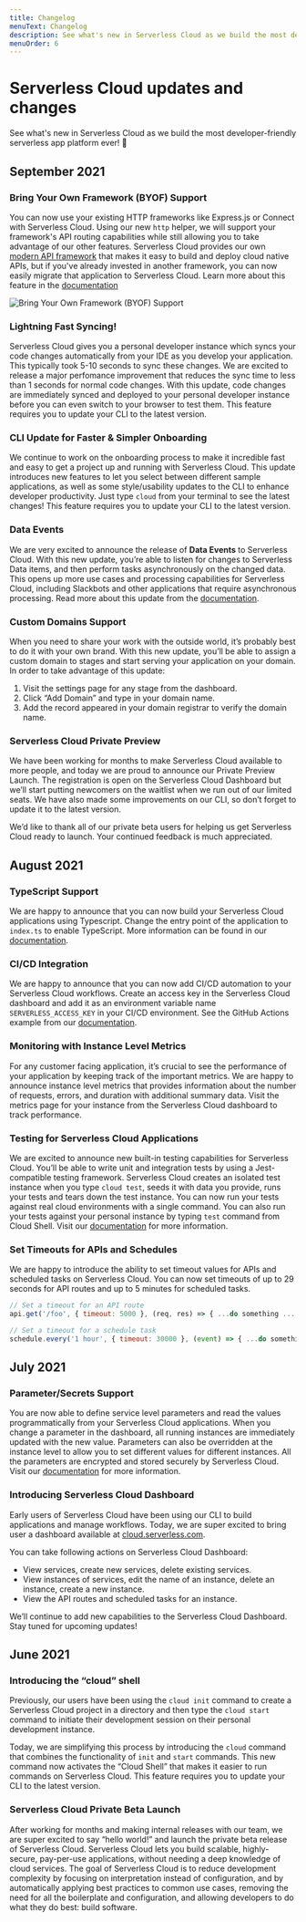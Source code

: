 ```yaml
---
title: Changelog
menuText: Changelog
description: See what's new in Serverless Cloud as we build the most developer-friendly serverless app platform ever! 🚀
menuOrder: 6
---
```


# Serverless Cloud updates and changes

See what's new in Serverless Cloud as we build the most developer-friendly serverless app platform ever! 🚀

## September 2021

### Bring Your Own Framework (BYOF) Support

You can now use your existing HTTP frameworks like Express.js or Connect with Serverless Cloud. Using our new `http` helper, we will support your framework's API routing capabilities while still allowing you to take advantage of our other features. Serverless Cloud provides our own [modern API framework](/cloud/docs/apps/api) that makes it easy to build and deploy cloud native APIs, but if you've already invested in another framework, you can now easily migrate that application to Serverless Cloud. Learn more about this feature in the [documentation](https://www.serverless.com/cloud/docs/apps/frameworks)

![Bring Your Own Framework (BYOF) Support](https://user-images.githubusercontent.com/2053544/135691309-71a7145f-a907-4284-993e-a908ae78fbc3.png)

### Lightning Fast Syncing!

Serverless Cloud gives you a personal developer instance which syncs your code changes automatically from your IDE as you develop your application. This typically took 5-10 seconds to sync these changes. We are excited to release a major perfomance improvement that reduces the sync time to less than 1 seconds for normal code changes. With this update, code changes are immediately synced and deployed to your personal developer instance before you can even switch to your browser to test them. This feature requires you to update your CLI to the latest version.

### CLI Update for Faster & Simpler Onboarding

We continue to work on the onboarding process to make it incredible fast and easy to get a project up and running with Serverless Cloud. This update introduces new features to let you select between different sample applications, as well as some style/usability updates to the CLI to enhance developer productivity. Just type `cloud` from your terminal to see the latest changes! This feature requires you to update your CLI to the latest version.

### Data Events

We are very excited to announce the release of **Data Events** to Serverless Cloud. With this new update, you’re able to listen for changes to Serverless Data items, and then perform tasks asynchronously on the changed data. This opens up more use cases and processing capabilities for Serverless Cloud, including Slackbots and other applications that require asynchronous processing. Read more about this update from the [documentation](https://www.serverless.com/cloud/docs/apps/data#reacting-to-changes).

### Custom Domains Support

When you need to share your work with the outside world, it’s probably best to do it with your own brand. With this new update, you’ll be able to assign a custom domain to stages and start serving your application on your domain. In order to take advantage of this update:

1. Visit the settings page for any stage from the dashboard.
2. Click “Add Domain” and type in your domain name.
3. Add the record appeared in your domain registrar to verify the domain name.

### Serverless Cloud Private Preview

We have been working for months to make Serverless Cloud available to more people, and today we are proud to announce our Private Preview Launch. The registration is open on the Serverless Cloud Dashboard but we’ll start putting newcomers on the waitlist when we run out of our limited seats. We have also made some improvements on our CLI, so don’t forget to update it to the latest version.

We’d like to thank all of our private beta users for helping us get Serverless Cloud ready to launch. Your continued feedback is much appreciated.

## August 2021

### TypeScript Support

We are happy to announce that you can now build your Serverless Cloud applications using Typescript. Change the entry point of the application to `index.ts` to enable TypeScript. More information can be found in our [documentation](https://www.serverless.com/cloud/docs/apps/typescript).

### CI/CD Integration

We are happy to announce that you can now add CI/CD automation to your Serverless Cloud workflows. Create an access key in the Serverless Cloud dashboard and add it as an environment variable name `SERVERLESS_ACCESS_KEY` in your CI/CD environment. See the GitHub Actions example from our [documentation](https://www.serverless.com/cloud/docs/workflows/cicd).

### Monitoring with Instance Level Metrics

For any customer facing application, it’s crucial to see the performance of your application by keeping track of the important metrics. We are happy to announce instance level metrics that provides information about the number of requests, errors, and duration with additional summary data. Visit the metrics page for your instance from the Serverless Cloud dashboard to track performance.

### Testing for Serverless Cloud Applications

We are excited to announce new built-in testing capabilities for Serverless Cloud. You’ll be able to write unit and integration tests by using a Jest-compatible testing framework. Serverless Cloud creates an isolated test instance when you type `cloud test`, seeds it with data you provide, runs your tests and tears down the test instance. You can now run your tests against real cloud environments with a single command. You can also run your tests against your personal instance by typing `test` command from Cloud Shell. Visit our [documentation](https://www.serverless.com/cloud/docs/workflows/testing) for more information.

### Set Timeouts for APIs and Schedules

We are happy to introduce the ability to set timeout values for APIs and scheduled tasks on Serverless Cloud. You can now set timeouts of up to 29 seconds for API routes and up to 5 minutes for scheduled tasks.

```javascript
// Set a timeout for an API route
api.get('/foo', { timeout: 5000 }, (req, res) => { ...do something ... });

// Set a timeout for a schedule task
schedule.every('1 hour', { timeout: 30000 }, (event) => { ...do something ... });
```

## July 2021

### Parameter/Secrets Support

You are now able to define service level parameters and read the values programmatically from your Serverless Cloud applications. When you change a parameter in the dashboard, all running instances are immediately updated with the new value. Parameters can also be overridden at the instance level to allow you to set different values for different instances. All the parameters are encrypted and stored securely by Serverless Cloud. Visit our [documentation](https://www.serverless.com/cloud/docs/apps/params) for more information.

### Introducing Serverless Cloud Dashboard

Early users of Serverless Cloud have been using our CLI to build applications and manage workflows. Today, we are super excited to bring user a dashboard available at [cloud.serverless.com](https://cloud.serverless.com).

You can take following actions on Serverless Cloud Dashboard:

- View services, create new services, delete existing services.
- View instances of services, edit the name of an instance, delete an instance, create a new instance.
- View the API routes and scheduled tasks for an instance.

We’ll continue to add new capabilities to the Serverless Cloud Dashboard. Stay tuned for upcoming updates!

## June 2021

### Introducing the “cloud” shell

Previously, our users have been using the `cloud init` command to create a Serverless Cloud project in a directory and then type the `cloud start` command to initiate their development session on their personal development instance.

Today, we are simplifying this process by introducing the `cloud` command that combines the functionality of `init` and `start` commands. This new command now activates the “Cloud Shell” that makes it easier to run commands on Serverless Cloud. This feature requires you to update your CLI to the latest version.

### Serverless Cloud Private Beta Launch

After working for months and making internal releases with our team, we are super excited to say “hello world!” and launch the private beta release of Serverless Cloud. Serverless Cloud lets you build scalable, highly-secure, pay-per-use applications, without needing a deep knowledge of cloud services. The goal of Serverless Cloud is to reduce development complexity by focusing on interpretation instead of configuration, and by automatically applying best practices to common use cases, removing the need for all the boilerplate and configuration, and allowing developers to do what they do best: build software.
